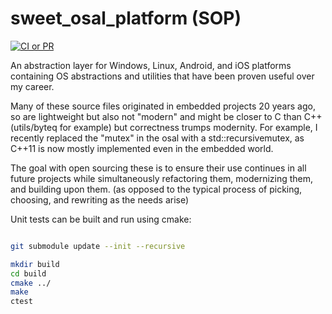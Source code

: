 # sweet_osal_platform (SOP)

[![CI or PR](https://github.com/cfogelklou/sweet_osal_platform/actions/workflows/ci_pr.yml/badge.svg?branch=master)](https://github.com/cfogelklou/sweet_osal_platform/actions/workflows/ci_pr.yml)

An abstraction layer for Windows, Linux, Android, and iOS platforms containing OS abstractions and utilities that have been proven useful over my career.

Many of these source files originated in embedded projects 20 years ago, so are lightweight but also not "modern" and might be closer to C than C++ (utils/byteq for example) but correctness trumps modernity. For example, I recently replaced the "mutex" in the osal with a std::recursivemutex, as C++11 is now mostly implemented even in the embedded world.

The goal with open sourcing these is to ensure their use continues in all future projects while simultaneously refactoring them, modernizing them, and building upon them. (as opposed to the typical process of picking, choosing, and rewriting as the needs arise)

Unit tests can be built and run using cmake:

```bash

git submodule update --init --recursive

mkdir build
cd build
cmake ../
make
ctest

```
